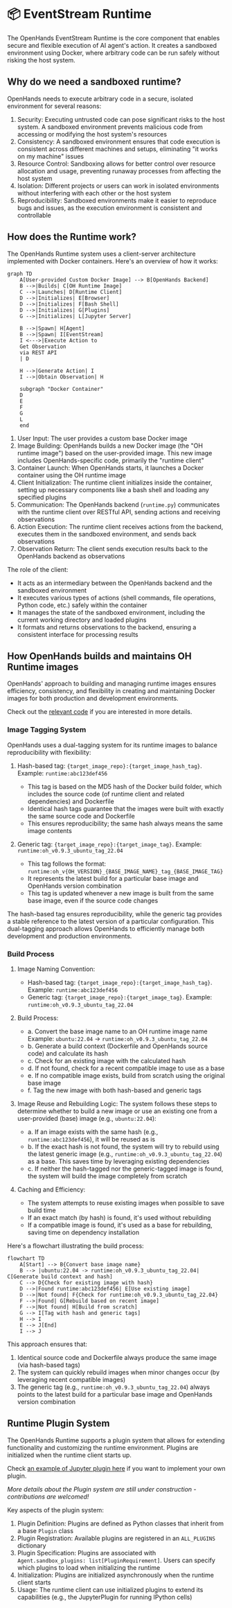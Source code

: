 # 📦 EventStream Runtime

The OpenHands EventStream Runtime is the core component that enables secure and flexible execution of AI agent's action.
It creates a sandboxed environment using Docker, where arbitrary code can be run safely without risking the host system.

## Why do we need a sandboxed runtime?

OpenHands needs to execute arbitrary code in a secure, isolated environment for several reasons:

1. Security: Executing untrusted code can pose significant risks to the host system. A sandboxed environment prevents malicious code from accessing or modifying the host system's resources
2. Consistency: A sandboxed environment ensures that code execution is consistent across different machines and setups, eliminating "it works on my machine" issues
3. Resource Control: Sandboxing allows for better control over resource allocation and usage, preventing runaway processes from affecting the host system
4. Isolation: Different projects or users can work in isolated environments without interfering with each other or the host system
5. Reproducibility: Sandboxed environments make it easier to reproduce bugs and issues, as the execution environment is consistent and controllable

## How does the Runtime work?

The OpenHands Runtime system uses a client-server architecture implemented with Docker containers. Here's an overview of how it works:

```mermaid
graph TD
    A[User-provided Custom Docker Image] --> B[OpenHands Backend]
    B -->|Builds| C[OH Runtime Image]
    C -->|Launches| D[Runtime Client]
    D -->|Initializes| E[Browser]
    D -->|Initializes| F[Bash Shell]
    D -->|Initializes| G[Plugins]
    G -->|Initializes| L[Jupyter Server]

    B -->|Spawn| H[Agent]
    B -->|Spawn| I[EventStream]
    I <--->|Execute Action to
    Get Observation
    via REST API
    | D

    H -->|Generate Action| I
    I -->|Obtain Observation| H

    subgraph "Docker Container"
    D
    E
    F
    G
    L
    end
```

1. User Input: The user provides a custom base Docker image
2. Image Building: OpenHands builds a new Docker image (the "OH runtime image") based on the user-provided image. This new image includes OpenHands-specific code, primarily the "runtime client"
3. Container Launch: When OpenHands starts, it launches a Docker container using the OH runtime image
4. Client Initialization: The runtime client initializes inside the container, setting up necessary components like a bash shell and loading any specified plugins
5. Communication: The OpenHands backend (`runtime.py`) communicates with the runtime client over RESTful API, sending actions and receiving observations
6. Action Execution: The runtime client receives actions from the backend, executes them in the sandboxed environment, and sends back observations
7. Observation Return: The client sends execution results back to the OpenHands backend as observations


The role of the client:
- It acts as an intermediary between the OpenHands backend and the sandboxed environment
- It executes various types of actions (shell commands, file operations, Python code, etc.) safely within the container
- It manages the state of the sandboxed environment, including the current working directory and loaded plugins
- It formats and returns observations to the backend, ensuring a consistent interface for processing results


## How OpenHands builds and maintains OH Runtime images

OpenHands' approach to building and managing runtime images ensures efficiency, consistency, and flexibility in creating and maintaining Docker images for both production and development environments.

Check out the [relevant code](https://github.com/All-Hands-AI/OpenHands/blob/main/openhands/runtime/utils/runtime_build.py) if you are interested in more details.

### Image Tagging System

OpenHands uses a dual-tagging system for its runtime images to balance reproducibility with flexibility:

1. Hash-based tag: `{target_image_repo}:{target_image_hash_tag}`.
   Example: `runtime:abc123def456`

   - This tag is based on the MD5 hash of the Docker build folder, which includes the source code (of runtime client and related dependencies) and Dockerfile
   - Identical hash tags guarantee that the images were built with exactly the same source code and Dockerfile
   - This ensures reproducibility; the same hash always means the same image contents

2. Generic tag: `{target_image_repo}:{target_image_tag}`.
   Example: `runtime:oh_v0.9.3_ubuntu_tag_22.04`

   - This tag follows the format: `runtime:oh_v{OH_VERSION}_{BASE_IMAGE_NAME}_tag_{BASE_IMAGE_TAG}`
   - It represents the latest build for a particular base image and OpenHands version combination
   - This tag is updated whenever a new image is built from the same base image, even if the source code changes

The hash-based tag ensures reproducibility, while the generic tag provides a stable reference to the latest version of a particular configuration. This dual-tagging approach allows OpenHands to efficiently manage both development and production environments.

### Build Process

1. Image Naming Convention:
   - Hash-based tag: `{target_image_repo}:{target_image_hash_tag}`.
     Example: `runtime:abc123def456`
   - Generic tag: `{target_image_repo}:{target_image_tag}`.
     Example: `runtime:oh_v0.9.3_ubuntu_tag_22.04`

2. Build Process:
   - a. Convert the base image name to an OH runtime image name
      Example: `ubuntu:22.04` -> `runtime:oh_v0.9.3_ubuntu_tag_22.04`
   - b. Generate a build context (Dockerfile and OpenHands source code) and calculate its hash
   - c. Check for an existing image with the calculated hash
   - d. If not found, check for a recent compatible image to use as a base
   - e. If no compatible image exists, build from scratch using the original base image
   - f. Tag the new image with both hash-based and generic tags

3. Image Reuse and Rebuilding Logic:
   The system follows these steps to determine whether to build a new image or use an existing one from a user-provided (base) image (e.g., `ubuntu:22.04`):
   - a. If an image exists with the same hash (e.g., `runtime:abc123def456`), it will be reused as is
   - b. If the exact hash is not found, the system will try to rebuild using the latest generic image (e.g., `runtime:oh_v0.9.3_ubuntu_tag_22.04`) as a base. This saves time by leveraging existing dependencies
   - c. If neither the hash-tagged nor the generic-tagged image is found, the system will build the image completely from scratch

4. Caching and Efficiency:
   - The system attempts to reuse existing images when possible to save build time
   - If an exact match (by hash) is found, it's used without rebuilding
   - If a compatible image is found, it's used as a base for rebuilding, saving time on dependency installation

Here's a flowchart illustrating the build process:

```mermaid
flowchart TD
    A[Start] --> B{Convert base image name}
    B --> |ubuntu:22.04 -> runtime:oh_v0.9.3_ubuntu_tag_22.04| C[Generate build context and hash]
    C --> D{Check for existing image with hash}
    D -->|Found runtime:abc123def456| E[Use existing image]
    D -->|Not found| F{Check for runtime:oh_v0.9.3_ubuntu_tag_22.04}
    F -->|Found| G[Rebuild based on recent image]
    F -->|Not found| H[Build from scratch]
    G --> I[Tag with hash and generic tags]
    H --> I
    E --> J[End]
    I --> J
```

This approach ensures that:

1. Identical source code and Dockerfile always produce the same image (via hash-based tags)
2. The system can quickly rebuild images when minor changes occur (by leveraging recent compatible images)
3. The generic tag (e.g., `runtime:oh_v0.9.3_ubuntu_tag_22.04`) always points to the latest build for a particular base image and OpenHands version combination

## Runtime Plugin System

The OpenHands Runtime supports a plugin system that allows for extending functionality and customizing the runtime environment. Plugins are initialized when the runtime client starts up.

Check [an example of Jupyter plugin here](https://github.com/All-Hands-AI/OpenHands/blob/ecf4aed28b0cf7c18d4d8ff554883ba182fc6bdd/openhands/runtime/plugins/jupyter/__init__.py#L21-L55) if you want to implement your own plugin.

*More details about the Plugin system are still under construction - contributions are welcomed!*

Key aspects of the plugin system:

1. Plugin Definition: Plugins are defined as Python classes that inherit from a base `Plugin` class
2. Plugin Registration: Available plugins are registered in an `ALL_PLUGINS` dictionary
3. Plugin Specification: Plugins are associated with `Agent.sandbox_plugins: list[PluginRequirement]`. Users can specify which plugins to load when initializing the runtime
4. Initialization: Plugins are initialized asynchronously when the runtime client starts
5. Usage: The runtime client can use initialized plugins to extend its capabilities (e.g., the JupyterPlugin for running IPython cells)
